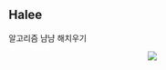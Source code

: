 ## Halee

알고리즘 냠냠 해치우기

<p align="center">
<img src="https://private-user-images.githubusercontent.com/140046698/311903335-91895c3a-a5a8-4425-977e-af9463efc5af.gif?jwt=eyJhbGciOiJIUzI1NiIsInR5cCI6IkpXVCJ9.eyJpc3MiOiJnaXRodWIuY29tIiwiYXVkIjoicmF3LmdpdGh1YnVzZXJjb250ZW50LmNvbSIsImtleSI6ImtleTUiLCJleHAiOjE3MTAyMDQ0OTIsIm5iZiI6MTcxMDIwNDE5MiwicGF0aCI6Ii8xNDAwNDY2OTgvMzExOTAzMzM1LTkxODk1YzNhLWE1YTgtNDQyNS05NzdlLWFmOTQ2M2VmYzVhZi5naWY_WC1BbXotQWxnb3JpdGhtPUFXUzQtSE1BQy1TSEEyNTYmWC1BbXotQ3JlZGVudGlhbD1BS0lBVkNPRFlMU0E1M1BRSzRaQSUyRjIwMjQwMzEyJTJGdXMtZWFzdC0xJTJGczMlMkZhd3M0X3JlcXVlc3QmWC1BbXotRGF0ZT0yMDI0MDMxMlQwMDQzMTJaJlgtQW16LUV4cGlyZXM9MzAwJlgtQW16LVNpZ25hdHVyZT0xNzRkZTUwN2JjNjY5NzFhNmIwODJhYjE4NGUzZWI4ZWZmYzMyMjA5Yjg3YzA2ZDcxMWIxYjQ5MjU3N2RlZTkwJlgtQW16LVNpZ25lZEhlYWRlcnM9aG9zdCZhY3Rvcl9pZD0wJmtleV9pZD0wJnJlcG9faWQ9MCJ9.jTruQrVMPX5PkSVz8zB8T0g0Fu3Xmk7UQAXCGaBVDQY">
</p>

